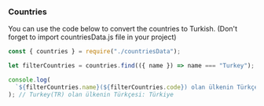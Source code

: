 
### Countries
You can use the code below to convert the countries to Turkish. (Don't forget to import countriesData.js file in your project)

```js
const { countries } = require("./countriesData");

let filterCountries = countries.find(({ name }) => name === "Turkey");

console.log(
  `${filterCountries.name}(${filterCountries.code}) olan ülkenin Türkçesi: ${filterCountries.tr_name}`
); // Turkey(TR) olan ülkenin Türkçesi: Türkiye 

```
